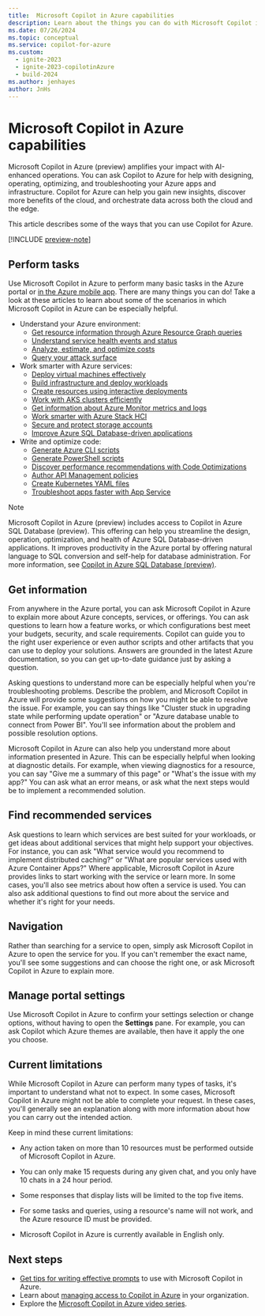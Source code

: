 ```yaml
---
title:  Microsoft Copilot in Azure capabilities
description: Learn about the things you can do with Microsoft Copilot in Azure.
ms.date: 07/26/2024
ms.topic: conceptual
ms.service: copilot-for-azure
ms.custom:
  - ignite-2023
  - ignite-2023-copilotinAzure
  - build-2024
ms.author: jenhayes
author: JnHs
---
```


# Microsoft Copilot in Azure capabilities

Microsoft Copilot in Azure (preview) amplifies your impact with AI-enhanced operations. You can ask Copilot to Azure for help with designing, operating, optimizing, and troubleshooting your Azure apps and infrastructure. Copilot for Azure can help you gain new insights, discover more benefits of the cloud, and orchestrate data across both the cloud and the edge.

This article describes some of the ways that you can use Copilot for Azure.

[!INCLUDE [preview-note](includes/preview-note.md)]

## Perform tasks

Use Microsoft Copilot in Azure to perform many basic tasks in the Azure portal or [in the Azure mobile app](../azure-portal/mobile-app/microsoft-copilot-in-azure.md). There are many things you can do! Take a look at these articles to learn about some of the scenarios in which Microsoft Copilot in Azure can be especially helpful.

- Understand your Azure environment:
  - [Get resource information through Azure Resource Graph queries](get-information-resource-graph.md)
  - [Understand service health events and status](understand-service-health.md)
  - [Analyze, estimate, and optimize costs](analyze-cost-management.md)
  - [Query your attack surface](query-attack-surface.md)
- Work smarter with Azure services:
  - [Deploy virtual machines effectively](deploy-vms-effectively.md)
  - [Build infrastructure and deploy workloads](build-infrastructure-deploy-workloads.md)
  - [Create resources using interactive deployments](use-guided-deployments.md)
  - [Work with AKS clusters efficiently](work-aks-clusters.md)
  - [Get information about Azure Monitor metrics and logs](get-monitoring-information.md)
  - [Work smarter with Azure Stack HCI](work-smarter-edge.md)
  - [Secure and protect storage accounts](improve-storage-accounts.md)
  - [Improve Azure SQL Database-driven applications](/azure/azure-sql/copilot/copilot-azure-sql-overview#microsoft-copilot-for-azure-enhanced-scenarios)
- Write and optimize code:
  - [Generate Azure CLI scripts](generate-cli-scripts.md)
  - [Generate PowerShell scripts](generate-powershell-scripts.md)
  - [Discover performance recommendations with Code Optimizations](optimize-code-application-insights.md)
  - [Author API Management policies](author-api-management-policies.md)
  - [Create Kubernetes YAML files](generate-kubernetes-yaml.md)
  - [Troubleshoot apps faster with App Service](troubleshoot-app-service.md)

> [!NOTE]
> Microsoft Copilot in Azure (preview) includes access to Copilot in Azure SQL Database (preview). This offering can help you streamline the design, operation, optimization, and health of Azure SQL Database-driven applications. It improves productivity in the Azure portal by offering natural language to SQL conversion and self-help for database administration. For more information, see [Copilot in Azure SQL Database (preview)](https://aka.ms/sqlcopilot).

## Get information

From anywhere in the Azure portal, you can ask Microsoft Copilot in Azure to explain more about Azure concepts, services, or offerings. You can ask questions to learn how a feature works, or which configurations best meet your budgets, security, and scale requirements. Copilot can guide you to the right user experience or even author scripts and other artifacts that you can use to deploy your solutions. Answers are grounded in the latest Azure documentation, so you can get up-to-date guidance just by asking a question.

Asking questions to understand more can be especially helpful when you're troubleshooting problems. Describe the problem, and Microsoft Copilot in Azure will provide some suggestions on how you might be able to resolve the issue. For example, you can say things like "Cluster stuck in upgrading state while performing update operation" or "Azure database unable to connect from Power BI". You'll see information about the problem and possible resolution options.

Microsoft Copilot in Azure can also help you understand more about information presented in Azure. This can be especially helpful when looking at diagnostic details. For example, when viewing diagnostics for a resource, you can say "Give me a summary of this page" or "What's the issue with my app?" You can ask what an error means, or ask what the next steps would be to implement a recommended solution.

## Find recommended services

Ask questions to learn which services are best suited for your workloads, or get ideas about additional services that might help support your objectives. For instance, you can ask "What service would you recommend to implement distributed caching?" or "What are popular services used with Azure Container Apps?" Where applicable, Microsoft Copilot in Azure provides links to start working with the service or learn more. In some cases, you'll also see metrics about how often a service is used. You can also ask additional questions to find out more about the service and whether it's right for your needs.

## Navigation

Rather than searching for a service to open, simply ask Microsoft Copilot in Azure to open the service for you. If you can't remember the exact name, you'll see some suggestions and can choose the right one, or ask Microsoft Copilot in Azure to explain more.

## Manage portal settings

Use Microsoft Copilot in Azure to confirm your settings selection or change options, without having to open the **Settings** pane. For example, you can ask Copilot which Azure themes are available, then have it apply the one you choose.

## Current limitations

While Microsoft Copilot in Azure can perform many types of tasks, it's important to understand what not to expect. In some cases, Microsoft Copilot in Azure might not be able to complete your request. In these cases, you'll generally see an explanation along with more information about how you can carry out the intended action.

Keep in mind these current limitations:

- Any action taken on more than 10 resources must be performed outside of Microsoft Copilot in Azure.

- You can only make 15 requests during any given chat, and you only have 10 chats in a 24 hour period.

- Some responses that display lists will be limited to the top five items.
- For some tasks and queries, using a resource's name will not work, and the Azure resource ID must be provided.
- Microsoft Copilot in Azure is currently available in English only.

## Next steps

- [Get tips for writing effective prompts](write-effective-prompts.md) to use with Microsoft Copilot in Azure.
- Learn about [managing access to Copilot in Azure](manage-access.md) in your organization.
- Explore the [Microsoft Copilot in Azure video series](/shows/microsoft-copilot-in-azure/).
